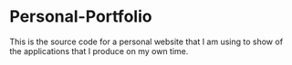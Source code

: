# Personal-Portfolio

This is the source code for a personal website that I am using to show of the applications that I produce on my own time.